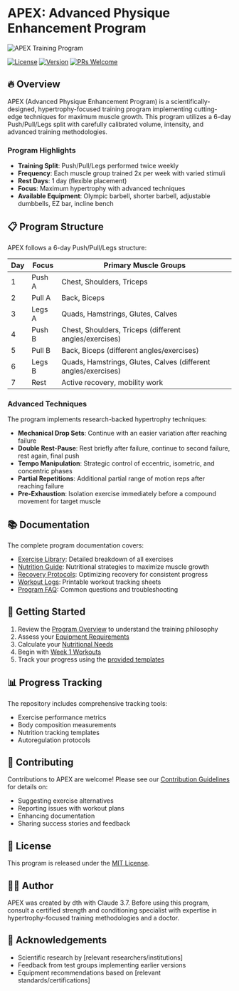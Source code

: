 # APEX: Advanced Physique Enhancement Program

![APEX Training Program](assets/images/apex-banner.png)

[![License](https://img.shields.io/badge/License-MIT-blue.svg)](https://opensource.org/licenses/MIT)
[![Version](https://img.shields.io/badge/Version-2025.01-brightgreen.svg)](https://github.com/yourusername/APEX)
[![PRs Welcome](https://img.shields.io/badge/PRs-welcome-brightgreen.svg)](http://makeapullrequest.com)

## 🔥 Overview

APEX (Advanced Physique Enhancement Program) is a scientifically-designed, hypertrophy-focused training program implementing cutting-edge techniques for maximum muscle growth. This program utilizes a 6-day Push/Pull/Legs split with carefully calibrated volume, intensity, and advanced training methodologies.

### Program Highlights

- **Training Split**: Push/Pull/Legs performed twice weekly
- **Frequency**: Each muscle group trained 2x per week with varied stimuli
- **Rest Days**: 1 day (flexible placement)
- **Focus**: Maximum hypertrophy with advanced techniques
- **Available Equipment**: Olympic barbell, shorter barbell, adjustable dumbbells, EZ bar, incline bench

## 📋 Program Structure

APEX follows a 6-day Push/Pull/Legs structure:

| Day | Focus | Primary Muscle Groups |
|-----|-------|----------------------|
| 1 | Push A | Chest, Shoulders, Triceps |
| 2 | Pull A | Back, Biceps |
| 3 | Legs A | Quads, Hamstrings, Glutes, Calves |
| 4 | Push B | Chest, Shoulders, Triceps (different angles/exercises) |
| 5 | Pull B | Back, Biceps (different angles/exercises) |
| 6 | Legs B | Quads, Hamstrings, Glutes, Calves (different angles/exercises) |
| 7 | Rest | Active recovery, mobility work |

### Advanced Techniques

The program implements research-backed hypertrophy techniques:

- **Mechanical Drop Sets**: Continue with an easier variation after reaching failure
- **Double Rest-Pause**: Rest briefly after failure, continue to second failure, rest again, final push
- **Tempo Manipulation**: Strategic control of eccentric, isometric, and concentric phases
- **Partial Repetitions**: Additional partial range of motion reps after reaching failure
- **Pre-Exhaustion**: Isolation exercise immediately before a compound movement for target muscle

## 📚 Documentation

The complete program documentation covers:

- [Exercise Library](docs/exercise-library.md): Detailed breakdown of all exercises
- [Nutrition Guide](docs/nutrition-guide.md): Nutritional strategies to maximize muscle growth
- [Recovery Protocols](docs/recovery-protocols.md): Optimizing recovery for consistent progress
- [Workout Logs](docs/logs/README.md): Printable workout tracking sheets
- [Program FAQ](docs/faq.md): Common questions and troubleshooting

## 🚀 Getting Started

1. Review the [Program Overview](docs/program-overview.md) to understand the training philosophy
2. Assess your [Equipment Requirements](docs/equipment-guide.md)
3. Calculate your [Nutritional Needs](docs/nutrition-calculator.md)
4. Begin with [Week 1 Workouts](docs/workouts/week1/README.md)
5. Track your progress using the [provided templates](docs/tracking/templates.md)

## 📊 Progress Tracking

The repository includes comprehensive tracking tools:

- Exercise performance metrics
- Body composition measurements
- Nutrition tracking templates
- Autoregulation protocols

## 📝 Contributing

Contributions to APEX are welcome! Please see our [Contribution Guidelines](CONTRIBUTING.md) for details on:

- Suggesting exercise alternatives
- Reporting issues with workout plans
- Enhancing documentation
- Sharing success stories and feedback

## 📄 License

This program is released under the [MIT License](LICENSE).

## 👨‍💻 Author

APEX was created by dth with Claude 3.7. Before using this program, consult a certified strength and conditioning specialist with expertise in hypertrophy-focused training methodologies and a doctor.

## 🙏 Acknowledgements

- Scientific research by [relevant researchers/institutions]
- Feedback from test groups implementing earlier versions
- Equipment recommendations based on [relevant standards/certifications]